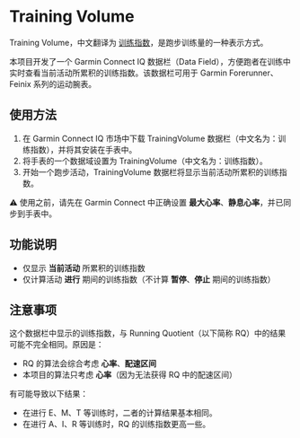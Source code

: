 # Training Volume

Training Volume，中文翻译为 [训练指数][rq-trainingvolume]，是跑步训练量的一种表示方式。

本项目开发了一个 Garmin Connect IQ 数据栏（Data Field），方便跑者在训练中实时查看当前活动所累积的训练指数。该数据栏可用于 Garmin Forerunner、Feinix 系列的运动腕表。



## 使用方法

1. 在 Garmin Connect IQ 市场中下载 TrainingVolume 数据栏（中文名为：训练指数），并将其安装在手表中。
2. 将手表的一个数据域设置为 TrainingVolume（中文名为：训练指数）。
3. 开始一个跑步活动，TrainingVolume 数据栏将显示当前活动所累积的训练指数。



⚠️ 使用之前，请先在 Garmin Connect 中正确设置 **最大心率**、**静息心率**，并已同步到手表中。



## 功能说明

* 仅显示 **当前活动** 所累积的训练指数
* 仅计算活动 **进行** 期间的训练指数（不计算 **暂停**、**停止** 期间的训练指数）



## 注意事项

这个数据栏中显示的训练指数，与 Running Quotient（以下简称 RQ）中的结果可能不完全相同。原因是：

* RQ 的算法会综合考虑 **心率**、**配速区间**
* 本项目的算法只考虑 **心率**（因为无法获得 RQ 中的配速区间）



有可能导致以下结果：

* 在进行 E、M、T 等训练时，二者的计算结果基本相同。
* 在进行 A、I、R 等训练时，RQ 的训练指数更高一些。



[rq-trainingvolume]: https://www.runningquotient.cn/article/single/28